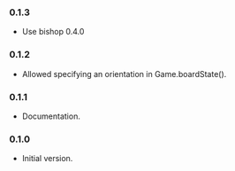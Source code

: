 ### 0.1.3
- Use bishop 0.4.0

### 0.1.2
- Allowed specifying an orientation in Game.boardState().

### 0.1.1
- Documentation.

### 0.1.0
- Initial version.